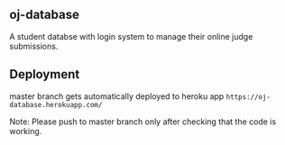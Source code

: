 ## oj-database
A student databse with login system to manage their online judge submissions.

## Deployment
master branch gets automatically deployed to heroku app
```https://oj-database.herokuapp.com/```

Note: Please push to master branch only after checking that the code is working.
